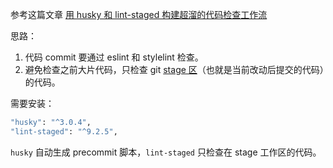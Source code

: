 参考这篇文章 [用 husky 和 lint-staged 构建超溜的代码检查工作流](https://zhuanlan.zhihu.com/p/27094880)

思路：

1. 代码 commit 要通过 eslint 和 stylelint 检查。
2. 避免检查之前大片代码，只检查 git [stage 区](https://blog.csdn.net/qq_32452623/article/details/78417609)（也就是当前改动后提交的代码）的代码。

需要安装：

```bash
"husky": "^3.0.4",
"lint-staged": "^9.2.5",
```

`husky` 自动生成 precommit 脚本，`lint-staged` 只检查在 stage 工作区的代码。
